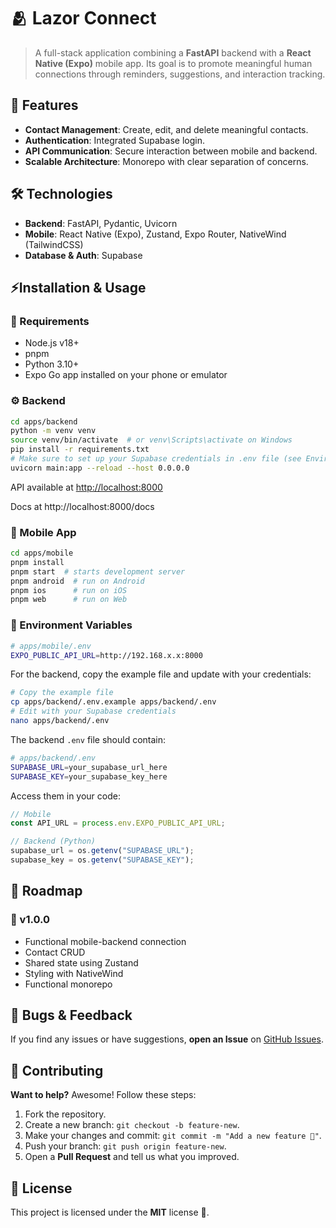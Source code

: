 # 🫂 Lazor Connect

> A full-stack application combining a **FastAPI** backend with a **React Native (Expo)** mobile app. Its goal is to promote meaningful human connections through reminders, suggestions, and interaction tracking.

## 🚀 Features

- **Contact Management**: Create, edit, and delete meaningful contacts.
- **Authentication**: Integrated Supabase login.
- **API Communication**: Secure interaction between mobile and backend.
- **Scalable Architecture**: Monorepo with clear separation of concerns.

## 🛠️ Technologies

- **Backend**: FastAPI, Pydantic, Uvicorn
- **Mobile**: React Native (Expo), Zustand, Expo Router, NativeWind (TailwindCSS)
- **Database & Auth**: Supabase

## ⚡Installation & Usage

### 🔧 Requirements

- Node.js v18+
- pnpm
- Python 3.10+
- Expo Go app installed on your phone or emulator

### ⚙️ Backend

```bash
cd apps/backend
python -m venv venv
source venv/bin/activate  # or venv\Scripts\activate on Windows
pip install -r requirements.txt
# Make sure to set up your Supabase credentials in .env file (see Environment Variables section)
uvicorn main:app --reload --host 0.0.0.0
```

API available at [http://localhost:8000](http://localhost:8000/)

Docs at http://localhost:8000/docs

### 📱 Mobile App

```bash
cd apps/mobile
pnpm install
pnpm start  # starts development server
pnpm android  # run on Android
pnpm ios      # run on iOS
pnpm web      # run on Web
```

### 🔐 Environment Variables

```bash
# apps/mobile/.env
EXPO_PUBLIC_API_URL=http://192.168.x.x:8000
```

For the backend, copy the example file and update with your credentials:

```bash
# Copy the example file
cp apps/backend/.env.example apps/backend/.env
# Edit with your Supabase credentials
nano apps/backend/.env
```

The backend `.env` file should contain:

```bash
# apps/backend/.env
SUPABASE_URL=your_supabase_url_here
SUPABASE_KEY=your_supabase_key_here
```

Access them in your code:

```ts
// Mobile
const API_URL = process.env.EXPO_PUBLIC_API_URL;

// Backend (Python)
supabase_url = os.getenv("SUPABASE_URL");
supabase_key = os.getenv("SUPABASE_KEY");
```

## 🎯 Roadmap

### 🔹 v1.0.0

- Functional mobile-backend connection
- Contact CRUD
- Shared state using Zustand
- Styling with NativeWind
- Functional monorepo

## 🐛 Bugs & Feedback

If you find any issues or have suggestions, **open an Issue** on [GitHub Issues](https://github.com/your_username/repo/issues).

## 💖 Contributing

**Want to help?** Awesome! Follow these steps:

1. Fork the repository.
2. Create a new branch: `git checkout -b feature-new`.
3. Make your changes and commit: `git commit -m "Add a new feature 🚀"`.
4. Push your branch: `git push origin feature-new`.
5. Open a **Pull Request** and tell us what you improved.

## 📜 License

This project is licensed under the **MIT** license 📄.
